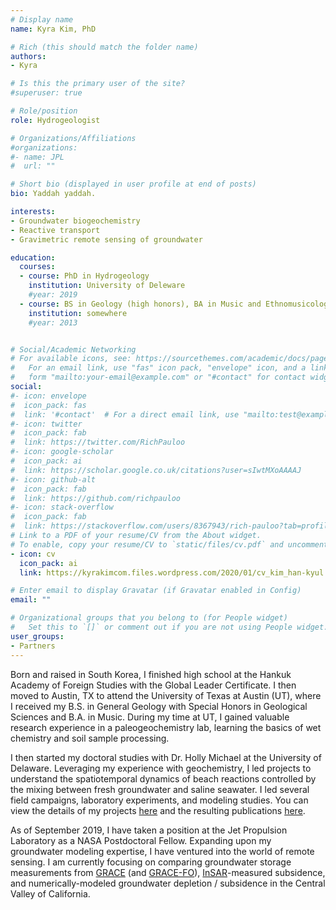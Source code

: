 ```yaml
---
# Display name
name: Kyra Kim, PhD

# Rich (this should match the folder name)
authors:
- Kyra

# Is this the primary user of the site?
#superuser: true

# Role/position
role: Hydrogeologist

# Organizations/Affiliations
#organizations:
#- name: JPL
#  url: ""

# Short bio (displayed in user profile at end of posts)
bio: Yaddah yaddah.

interests:
- Groundwater biogeochemistry  
- Reactive transport  
- Gravimetric remote sensing of groundwater  

education:
  courses:
  - course: PhD in Hydrogeology
    institution: University of Deleware
    #year: 2019
  - course: BS in Geology (high honors), BA in Music and Ethnomusicology (piano)
    institution: somewhere
    #year: 2013


# Social/Academic Networking
# For available icons, see: https://sourcethemes.com/academic/docs/page-builder/#icons
#   For an email link, use "fas" icon pack, "envelope" icon, and a link in the
#   form "mailto:your-email@example.com" or "#contact" for contact widget.
social:
#- icon: envelope
#  icon_pack: fas
#  link: '#contact'  # For a direct email link, use "mailto:test@example.org".
#- icon: twitter
#  icon_pack: fab
#  link: https://twitter.com/RichPauloo
#- icon: google-scholar
#  icon_pack: ai
#  link: https://scholar.google.co.uk/citations?user=sIwtMXoAAAAJ
#- icon: github-alt
#  icon_pack: fab
#  link: https://github.com/richpauloo
#- icon: stack-overflow
#  icon_pack: fab
#  link: https://stackoverflow.com/users/8367943/rich-pauloo?tab=profile
# Link to a PDF of your resume/CV from the About widget.
# To enable, copy your resume/CV to `static/files/cv.pdf` and uncomment the lines below.
- icon: cv
  icon_pack: ai
  link: https://kyrakimcom.files.wordpress.com/2020/01/cv_kim_han-kyul.pdf

# Enter email to display Gravatar (if Gravatar enabled in Config)
email: ""

# Organizational groups that you belong to (for People widget)
#   Set this to `[]` or comment out if you are not using People widget.
user_groups:
- Partners
---
```


Born and raised in South Korea, I finished high school at the Hankuk Academy of Foreign Studies with the Global Leader Certificate. I then moved to Austin, TX to attend the University of Texas at Austin (UT), where I received my B.S. in General Geology with Special Honors in Geological Sciences and B.A. in Music. During my time at UT, I gained valuable research experience in a paleogeochemistry lab, learning the basics of wet chemistry and soil sample processing. 

I then started my doctoral studies with Dr. Holly Michael at the University of Delaware. Leveraging my experience with geochemistry, I led projects to understand the spatiotemporal dynamics of beach reactions controlled by the mixing between fresh groundwater and saline seawater. I led several field campaigns, laboratory experiments, and modeling studies. You can view the details of my projects [here](https://kyrakim.com/projects/) and the resulting publications [here](https://kyrakim.com/publications/).

As of September 2019, I have taken a position at the Jet Propulsion Laboratory as a NASA Postdoctoral Fellow. Expanding upon my groundwater modeling expertise, I have ventured into the world of remote sensing. I am currently focusing on comparing groundwater storage measurements from [GRACE](https://grace.jpl.nasa.gov/) (and [GRACE-FO](https://gracefo.jpl.nasa.gov/)), [InSAR](https://earth.esa.int/web/guest/missions/esa-operational-eo-missions/sentinel-1)-measured subsidence, and numerically-modeled groundwater depletion / subsidence in the Central Valley of California.
